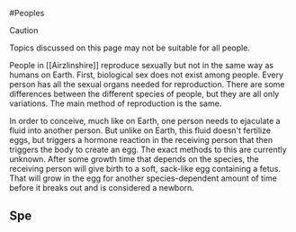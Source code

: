 #Peoples 

> [!caution] 
> Topics discussed on this page may not be suitable for all people.

People in [[Airzlinshire]] reproduce sexually but not in the same way as humans on Earth. First, biological sex does not exist among people. Every person has all the sexual organs needed for reproduction. There are some differences between the different species of people, but they are all only variations. The main method of reproduction is the same.

In order to conceive, much like on Earth, one person needs to ejaculate a fluid into another person. But unlike on Earth, this fluid doesn't fertilize eggs, but triggers a hormone reaction in the receiving person that then triggers the body to create an egg. The exact methods to this are currently unknown. After some growth time that depends on the species, the receiving person will give birth to a soft, sack-like egg containing a fetus. That will grow in the egg for another species-dependent amount of time before it breaks out and is considered a newborn.

## Spe